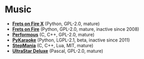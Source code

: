[comment]: # (autogenerated content, do not edit)
# Music

- **[Frets on Fire X](../frets_on_fire_x.md)** (Python, GPL-2.0, mature)
- **[Frets on Fire](../frets_on_fire.md)** (Python, GPL-2.0, mature, inactive since 2008)
- **[Performous](../performous.md)** (C, C++, GPL-2.0, mature)
- **[PyKaraoke](../pykaraoke.md)** (Python, LGPL-2.1, beta, inactive since 2011)
- **[StepMania](../stepmania.md)** (C, C++, Lua, MIT, mature)
- **[UltraStar Deluxe](../ultrastar_deluxe.md)** (Pascal, GPL-2.0, mature)